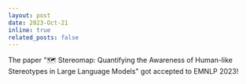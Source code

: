 ```yaml
---
layout: post
date: 2023-Oct-21
inline: true
related_posts: false
---
```


The paper "🗺️ Stereomap: Quantifying the Awareness of Human-like Stereotypes in Large Language Models" got accepted to EMNLP 2023!
